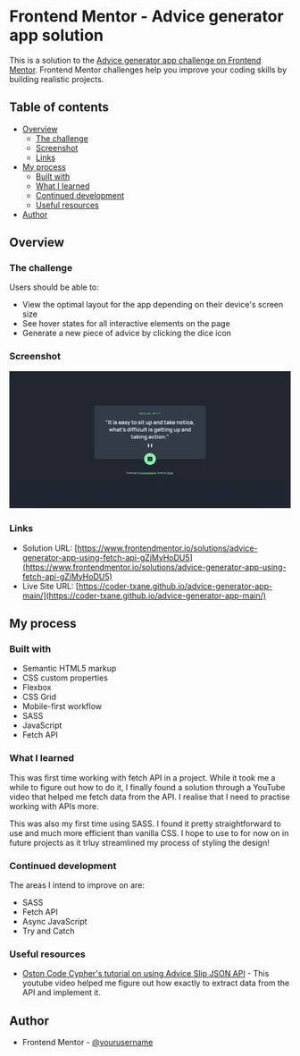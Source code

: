 # Frontend Mentor - Advice generator app solution

This is a solution to the [Advice generator app challenge on Frontend Mentor](https://www.frontendmentor.io/challenges/advice-generator-app-QdUG-13db). Frontend Mentor challenges help you improve your coding skills by building realistic projects.

## Table of contents

- [Overview](#overview)
  - [The challenge](#the-challenge)
  - [Screenshot](#screenshot)
  - [Links](#links)
- [My process](#my-process)
  - [Built with](#built-with)
  - [What I learned](#what-i-learned)
  - [Continued development](#continued-development)
  - [Useful resources](#useful-resources)
- [Author](#author)

## Overview

### The challenge

Users should be able to:

- View the optimal layout for the app depending on their device's screen size
- See hover states for all interactive elements on the page
- Generate a new piece of advice by clicking the dice icon

### Screenshot

![](design/final-design.png)

### Links

- Solution URL: [https://www.frontendmentor.io/solutions/advice-generator-app-using-fetch-api-gZjMyHoDU5](https://www.frontendmentor.io/solutions/advice-generator-app-using-fetch-api-gZjMyHoDU5)
- Live Site URL: [https://coder-txane.github.io/advice-generator-app-main/](https://coder-txane.github.io/advice-generator-app-main/)

## My process

### Built with

- Semantic HTML5 markup
- CSS custom properties
- Flexbox
- CSS Grid
- Mobile-first workflow
- SASS
- JavaScript
- Fetch API

### What I learned

This was first time working with fetch API in a project. While it took me a while to figure out how to do it, I finally found a solution through a YouTube video that helped me fetch data from the API. I realise that I need to practise working with APIs more.

This was also my first time using SASS. I found it pretty straightforward to use and much more efficient than vanilla CSS. I hope to use to for now on in future projects as it trluy streamlined my process of styling the design!

### Continued development

The areas I intend to improve on are:
- SASS
- Fetch API
- Async JavaScript
- Try and Catch

### Useful resources

- [Oston Code Cypher's tutorial on using Advice Slip JSON API](https://www.youtube.com/watch?v=2AfzKmgqWUE&ab_channel=OstonCodeCypher) - This youtube video helped me figure out how exactly to extract data from the API and implement it.

## Author

- Frontend Mentor - [@yourusername](https://www.frontendmentor.io/profile/coder-txane)
